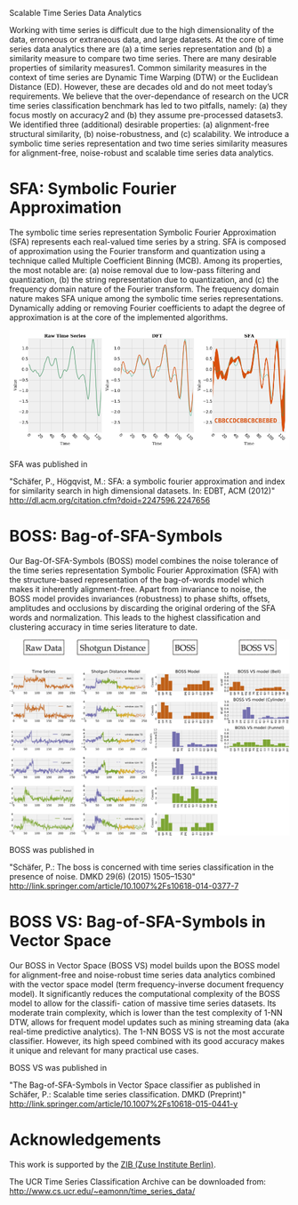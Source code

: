 Scalable Time Series Data Analytics

Working with time series is difficult due to the high dimensionality of the data, erroneous or extraneous data, 
and large datasets. At the core of time series data analytics there are (a) a time series representation and (b) 
a similarity measure to compare two time series. There are many desirable properties of similarity measures1. 
Common similarity measures in the context of time series are Dynamic Time Warping (DTW) or the Euclidean Distance (ED). 
However, these are decades old and do not meet today’s requirements. We believe that the over-dependance of research on 
the UCR time series classification benchmark has led to two pitfalls, namely: (a) they focus mostly on accuracy2 and (b) 
they assume pre-processed datasets3. We identified three (additional) desirable properties: (a) alignment-free structural 
similarity, (b) noise-robustness, and (c) scalability.
We introduce a symbolic time series representation and two time series similarity measures for alignment-free, noise-robust
and scalable time series data analytics. 

# SFA: Symbolic Fourier Approximation

The symbolic time series representation Symbolic Fourier Approximation (SFA) represents each real-valued time series by a 
string. SFA is composed of approximation using the Fourier transform and quantization using a technique called Multiple 
Coefficient Binning (MCB). Among its properties, the most notable are: (a) noise removal due to low-pass filtering and 
quantization, (b) the string representation due to quantization, and (c) the frequency domain nature of the Fourier transform. 
The frequency domain nature makes SFA unique among the symbolic time series representations. Dynamically adding or removing 
Fourier coefficients to adapt the degree of approximation is at the core of the implemented algorithms.


![SFA](images/sfa_representation.png)

SFA was published in 

"Schäfer, P., Högqvist, M.: SFA: a symbolic fourier approximation and index for similarity search in high dimensional datasets. In: EDBT, ACM (2012)"
http://dl.acm.org/citation.cfm?doid=2247596.2247656


# BOSS: Bag-of-SFA-Symbols

Our Bag-Of-SFA-Symbols (BOSS) model combines the noise tolerance of the time series representation Symbolic Fourier 
Approximation (SFA) with the structure-based representation of the bag-of-words model which makes it inherently alignment-free. 
Apart from invariance to noise, the BOSS model provides invariances (robustness) to phase shifts, offsets, amplitudes and 
occlusions by discarding the original ordering of the SFA words and normalization. This leads to the highest classification 
and clustering accuracy in time series literature to date.

![SFA](images/classifiers.png)


BOSS was published in 

"Schäfer, P.: The boss is concerned with time series classification in the presence of noise. DMKD 29(6) (2015) 1505–1530"
http://link.springer.com/article/10.1007%2Fs10618-014-0377-7


# BOSS VS: Bag-of-SFA-Symbols in Vector Space

Our BOSS in Vector Space (BOSS VS) model builds upon the BOSS model for alignment-free and noise-robust time series data 
analytics combined with the vector space model (term frequency-inverse document frequency model). It significantly reduces 
the computational complexity of the BOSS model to allow for the classifi- cation of massive time series datasets. Its moderate 
train complexity, which is lower than the test complexity of 1-NN DTW, allows for frequent model updates such as mining streaming 
data (aka real-time predictive analytics). The 1-NN BOSS VS is not the most accurate classifier. However, its high speed combined 
with its good accuracy makes it unique and relevant for many practical use cases.

BOSS VS was published in 

"The Bag-of-SFA-Symbols in Vector Space classifier as published in Schäfer, P.: Scalable time series classification. DMKD (Preprint)"
http://link.springer.com/article/10.1007%2Fs10618-015-0441-y


# Acknowledgements

This work is supported by the [ZIB (Zuse Institute Berlin)](http://www.zib.de/en/home.html).

The UCR Time Series Classification Archive can be downloaded from:
http://www.cs.ucr.edu/~eamonn/time_series_data/

